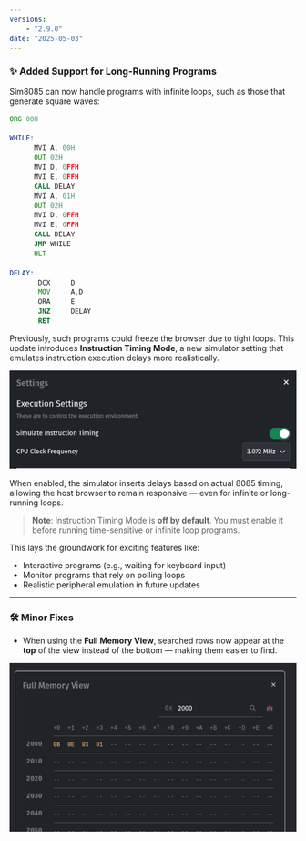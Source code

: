 ```yaml
---
versions:
    - "2.9.0"
date: "2025-05-03"
---
```


### ✨ Added Support for Long-Running Programs

Sim8085 can now handle programs with infinite loops, such as those that generate square waves:

```asm
ORG 00H

WHILE:
      MVI A, 00H
      OUT 02H
      MVI D, 0FFH
      MVI E, 0FFH
      CALL DELAY
      MVI A, 01H
      OUT 02H
      MVI D, 0FFH
      MVI E, 0FFH
      CALL DELAY
      JMP WHILE
      HLT

DELAY:
       DCX     D
       MOV     A,D
       ORA     E
       JNZ     DELAY
       RET
```

Previously, such programs could freeze the browser due to tight loops. This update introduces **Instruction Timing Mode**, a new simulator setting that emulates instruction execution delays more realistically.

![Instruction Timing Setting](./images/instruction-timing-setting-2025-05-03.png)

When enabled, the simulator inserts delays based on actual 8085 timing, allowing the host browser to remain responsive — even for infinite or long-running loops.

> **Note**: Instruction Timing Mode is **off by default**. You must enable it before running time-sensitive or infinite loop programs.

This lays the groundwork for exciting features like:

- Interactive programs (e.g., waiting for keyboard input)
- Monitor programs that rely on polling loops
- Realistic peripheral emulation in future updates

---

### 🛠️ Minor Fixes

- When using the **Full Memory View**, searched rows now appear at the **top** of the view instead of the bottom — making them easier to find.

![Row on top after search in full memory view](./images/full-memory-search-top-2025-05-03.png)
